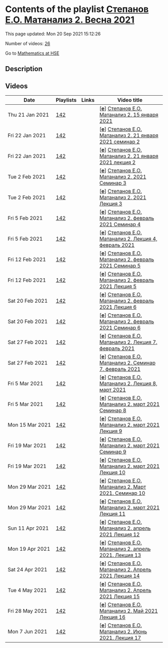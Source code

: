 # Contents of the playlist [Степанов Е.О. Матанализ 2.  Весна 2021](https://www.youtube.com/playlist?list=PLq3E5oubNNoCvb1R9qEZF4m5z3N90W-Gq)

This page updated: Mon 20 Sep 2021 15:12:26

Number of videos: [26](#videos)

Go to [Mathematics at HSE](../README.md)

## Description



## Videos

|Date|Playlists|Links|Video title|
|---|---|---|---|
| Thu&nbsp;21&nbsp;Jan&nbsp;2021 | [142](../playlists/142 "Степанов Е.О. Матанализ 2.  Весна 2021") |  | [[**e**](https://studio.youtube.com/video/Kwt-mOco0hE/edit "Edit")] [Степанов Е.О. Матанализ 2.  15 января 2021](https://www.youtube.com/watch?v=Kwt-mOco0hE&list=PLq3E5oubNNoCvb1R9qEZF4m5z3N90W-Gq "Лекция 1") |
| Fri&nbsp;22&nbsp;Jan&nbsp;2021 | [142](../playlists/142 "Степанов Е.О. Матанализ 2.  Весна 2021") |  | [[**e**](https://studio.youtube.com/video/8Y9yanCjdF8/edit "Edit")] [Степанов Е.О. Матанализ 2. 21 января 2021  семинар 2](https://www.youtube.com/watch?v=8Y9yanCjdF8&list=PLq3E5oubNNoCvb1R9qEZF4m5z3N90W-Gq "Семинар") |
| Fri&nbsp;22&nbsp;Jan&nbsp;2021 | [142](../playlists/142 "Степанов Е.О. Матанализ 2.  Весна 2021") |  | [[**e**](https://studio.youtube.com/video/N8HJfdcFRqA/edit "Edit")] [Степанов Е.О. Матанализ 2.   21 января 2021 лекция 2](https://www.youtube.com/watch?v=N8HJfdcFRqA&list=PLq3E5oubNNoCvb1R9qEZF4m5z3N90W-Gq "Лекция 2") |
| Tue&nbsp;2&nbsp;Feb&nbsp;2021 | [142](../playlists/142 "Степанов Е.О. Матанализ 2.  Весна 2021") |  | [[**e**](https://studio.youtube.com/video/a-W4vEJ92jY/edit "Edit")] [Степанов Е.О. Матанализ 2.  2021 Семинар 3](https://www.youtube.com/watch?v=a-W4vEJ92jY&list=PLq3E5oubNNoCvb1R9qEZF4m5z3N90W-Gq) |
| Tue&nbsp;2&nbsp;Feb&nbsp;2021 | [142](../playlists/142 "Степанов Е.О. Матанализ 2.  Весна 2021") |  | [[**e**](https://studio.youtube.com/video/KBQNGSNPx_Y/edit "Edit")] [Степанов Е.О. Матанализ 2. 2021 Лекция 3](https://www.youtube.com/watch?v=KBQNGSNPx_Y&list=PLq3E5oubNNoCvb1R9qEZF4m5z3N90W-Gq) |
| Fri&nbsp;5&nbsp;Feb&nbsp;2021 | [142](../playlists/142 "Степанов Е.О. Матанализ 2.  Весна 2021") |  | [[**e**](https://studio.youtube.com/video/NxAy4oZN7Tc/edit "Edit")] [Степанов Е.О. Матанализ 2.  февраль 2021 Семинар 4](https://www.youtube.com/watch?v=NxAy4oZN7Tc&list=PLq3E5oubNNoCvb1R9qEZF4m5z3N90W-Gq) |
| Fri&nbsp;5&nbsp;Feb&nbsp;2021 | [142](../playlists/142 "Степанов Е.О. Матанализ 2.  Весна 2021") |  | [[**e**](https://studio.youtube.com/video/Fuc-BNrj-Rc/edit "Edit")] [Степанов Е.О. Матанализ 2. Лекция 4, февраль 2021](https://www.youtube.com/watch?v=Fuc-BNrj-Rc&list=PLq3E5oubNNoCvb1R9qEZF4m5z3N90W-Gq) |
| Fri&nbsp;12&nbsp;Feb&nbsp;2021 | [142](../playlists/142 "Степанов Е.О. Матанализ 2.  Весна 2021") |  | [[**e**](https://studio.youtube.com/video/8PzWNNKFiuo/edit "Edit")] [Степанов Е.О. Матанализ 2.  февраль 2021 Семинар 5](https://www.youtube.com/watch?v=8PzWNNKFiuo&list=PLq3E5oubNNoCvb1R9qEZF4m5z3N90W-Gq) |
| Fri&nbsp;12&nbsp;Feb&nbsp;2021 | [142](../playlists/142 "Степанов Е.О. Матанализ 2.  Весна 2021") |  | [[**e**](https://studio.youtube.com/video/w2W4qc2SKBA/edit "Edit")] [Степанов Е.О. Матанализ 2.  февраль 2021 Лекция 5](https://www.youtube.com/watch?v=w2W4qc2SKBA&list=PLq3E5oubNNoCvb1R9qEZF4m5z3N90W-Gq) |
| Sat&nbsp;20&nbsp;Feb&nbsp;2021 | [142](../playlists/142 "Степанов Е.О. Матанализ 2.  Весна 2021") |  | [[**e**](https://studio.youtube.com/video/tuEGBqI5Y-Q/edit "Edit")] [Степанов Е.О. Матанализ 2. февраль 2021 Лекция 6](https://www.youtube.com/watch?v=tuEGBqI5Y-Q&list=PLq3E5oubNNoCvb1R9qEZF4m5z3N90W-Gq) |
| Sat&nbsp;20&nbsp;Feb&nbsp;2021 | [142](../playlists/142 "Степанов Е.О. Матанализ 2.  Весна 2021") |  | [[**e**](https://studio.youtube.com/video/nlkoHHeE0mw/edit "Edit")] [Степанов Е.О. Матанализ 2. февраль 2021 Семинар 6](https://www.youtube.com/watch?v=nlkoHHeE0mw&list=PLq3E5oubNNoCvb1R9qEZF4m5z3N90W-Gq) |
| Sat&nbsp;27&nbsp;Feb&nbsp;2021 | [142](../playlists/142 "Степанов Е.О. Матанализ 2.  Весна 2021") |  | [[**e**](https://studio.youtube.com/video/WpRVcJp9N0c/edit "Edit")] [Степанов Е.О. Матанализ 2.  Лекция 7. февраль 2021](https://www.youtube.com/watch?v=WpRVcJp9N0c&list=PLq3E5oubNNoCvb1R9qEZF4m5z3N90W-Gq) |
| Sat&nbsp;27&nbsp;Feb&nbsp;2021 | [142](../playlists/142 "Степанов Е.О. Матанализ 2.  Весна 2021") |  | [[**e**](https://studio.youtube.com/video/SxuVFvn3Aqc/edit "Edit")] [Степанов Е.О. Матанализ 2. Семинар 7. февраль 2021](https://www.youtube.com/watch?v=SxuVFvn3Aqc&list=PLq3E5oubNNoCvb1R9qEZF4m5z3N90W-Gq) |
| Fri&nbsp;5&nbsp;Mar&nbsp;2021 | [142](../playlists/142 "Степанов Е.О. Матанализ 2.  Весна 2021") |  | [[**e**](https://studio.youtube.com/video/-mSlkKTCxBo/edit "Edit")] [Степанов Е.О. Матанализ 2. Лекция 8, март 2021](https://www.youtube.com/watch?v=-mSlkKTCxBo&list=PLq3E5oubNNoCvb1R9qEZF4m5z3N90W-Gq) |
| Fri&nbsp;5&nbsp;Mar&nbsp;2021 | [142](../playlists/142 "Степанов Е.О. Матанализ 2.  Весна 2021") |  | [[**e**](https://studio.youtube.com/video/6hwLf7cr8gs/edit "Edit")] [Степанов Е.О. Матанализ 2.  март 2021 Семинар 8](https://www.youtube.com/watch?v=6hwLf7cr8gs&list=PLq3E5oubNNoCvb1R9qEZF4m5z3N90W-Gq) |
| Mon&nbsp;15&nbsp;Mar&nbsp;2021 | [142](../playlists/142 "Степанов Е.О. Матанализ 2.  Весна 2021") |  | [[**e**](https://studio.youtube.com/video/PW52h4zpXZ0/edit "Edit")] [Степанов Е.О. Матанализ 2.  март 2021 Лекция 9](https://www.youtube.com/watch?v=PW52h4zpXZ0&list=PLq3E5oubNNoCvb1R9qEZF4m5z3N90W-Gq) |
| Fri&nbsp;19&nbsp;Mar&nbsp;2021 | [142](../playlists/142 "Степанов Е.О. Матанализ 2.  Весна 2021") |  | [[**e**](https://studio.youtube.com/video/cGBqualbmGc/edit "Edit")] [Степанов Е.О. Матанализ 2.  март 2021 Семинар 9](https://www.youtube.com/watch?v=cGBqualbmGc&list=PLq3E5oubNNoCvb1R9qEZF4m5z3N90W-Gq) |
| Fri&nbsp;19&nbsp;Mar&nbsp;2021 | [142](../playlists/142 "Степанов Е.О. Матанализ 2.  Весна 2021") |  | [[**e**](https://studio.youtube.com/video/oYLQl_RZzzQ/edit "Edit")] [Степанов Е.О. Матанализ 2.  март 2021 Лекция 10](https://www.youtube.com/watch?v=oYLQl_RZzzQ&list=PLq3E5oubNNoCvb1R9qEZF4m5z3N90W-Gq) |
| Mon&nbsp;29&nbsp;Mar&nbsp;2021 | [142](../playlists/142 "Степанов Е.О. Матанализ 2.  Весна 2021") |  | [[**e**](https://studio.youtube.com/video/6HtmJZYX_Hc/edit "Edit")] [Степанов Е.О. Матанализ 2.  Март  2021. Семинар 10](https://www.youtube.com/watch?v=6HtmJZYX_Hc&list=PLq3E5oubNNoCvb1R9qEZF4m5z3N90W-Gq) |
| Mon&nbsp;29&nbsp;Mar&nbsp;2021 | [142](../playlists/142 "Степанов Е.О. Матанализ 2.  Весна 2021") |  | [[**e**](https://studio.youtube.com/video/8xX_126sb2c/edit "Edit")] [Степанов Е.О. Матанализ 2. март 2021 Лекция 11](https://www.youtube.com/watch?v=8xX_126sb2c&list=PLq3E5oubNNoCvb1R9qEZF4m5z3N90W-Gq) |
| Sun&nbsp;11&nbsp;Apr&nbsp;2021 | [142](../playlists/142 "Степанов Е.О. Матанализ 2.  Весна 2021") |  | [[**e**](https://studio.youtube.com/video/fDKVwa_kvN0/edit "Edit")] [Степанов Е.О. Матанализ 2.  апрель 2021 Лекция 12](https://www.youtube.com/watch?v=fDKVwa_kvN0&list=PLq3E5oubNNoCvb1R9qEZF4m5z3N90W-Gq) |
| Mon&nbsp;19&nbsp;Apr&nbsp;2021 | [142](../playlists/142 "Степанов Е.О. Матанализ 2.  Весна 2021") |  | [[**e**](https://studio.youtube.com/video/IULUyA-8E1E/edit "Edit")] [Степанов Е.О. Матанализ 2. апрель 2021. Лекция 13](https://www.youtube.com/watch?v=IULUyA-8E1E&list=PLq3E5oubNNoCvb1R9qEZF4m5z3N90W-Gq) |
| Sat&nbsp;24&nbsp;Apr&nbsp;2021 | [142](../playlists/142 "Степанов Е.О. Матанализ 2.  Весна 2021") |  | [[**e**](https://studio.youtube.com/video/EaQCsXvZZwo/edit "Edit")] [Степанов Е.О. Матанализ 2.  Апрель 2021 Лекция 14](https://www.youtube.com/watch?v=EaQCsXvZZwo&list=PLq3E5oubNNoCvb1R9qEZF4m5z3N90W-Gq) |
| Tue&nbsp;4&nbsp;May&nbsp;2021 | [142](../playlists/142 "Степанов Е.О. Матанализ 2.  Весна 2021") |  | [[**e**](https://studio.youtube.com/video/YsryfcCZxj0/edit "Edit")] [Степанов Е.О. Матанализ 2.  Апрель 2021 Лекция 15](https://www.youtube.com/watch?v=YsryfcCZxj0&list=PLq3E5oubNNoCvb1R9qEZF4m5z3N90W-Gq) |
| Fri&nbsp;28&nbsp;May&nbsp;2021 | [142](../playlists/142 "Степанов Е.О. Матанализ 2.  Весна 2021") |  | [[**e**](https://studio.youtube.com/video/dB_sdNlYGN8/edit "Edit")] [Степанов Е.О. Матанализ 2.  Май 2021 Лекция 16](https://www.youtube.com/watch?v=dB_sdNlYGN8&list=PLq3E5oubNNoCvb1R9qEZF4m5z3N90W-Gq) |
| Mon&nbsp;7&nbsp;Jun&nbsp;2021 | [142](../playlists/142 "Степанов Е.О. Матанализ 2.  Весна 2021") |  | [[**e**](https://studio.youtube.com/video/14djqI5qd5Y/edit "Edit")] [Степанов Е.О. Матанализ 2.  Июнь 2021. Лекция 17](https://www.youtube.com/watch?v=14djqI5qd5Y&list=PLq3E5oubNNoCvb1R9qEZF4m5z3N90W-Gq) |
